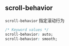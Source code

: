 
## scroll-behavior
`scroll-behavior`  指定滚动行为
```css
/* Keyword values */
scroll-behavior: auto;
scroll-behavior: smooth;
```